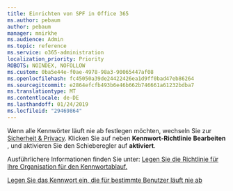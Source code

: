 ```yaml
---
title: Einrichten von SPF in Office 365
ms.author: pebaum
author: pebaum
manager: mnirkhe
ms.audience: Admin
ms.topic: reference
ms.service: o365-administration
localization_priority: Priority
ROBOTS: NOINDEX, NOFOLLOW
ms.custom: 0ba5e44e-f0ae-4978-98a3-90065447af08
ms.openlocfilehash: fc45050a39de24422426ea1d9ff0bad47eb86264
ms.sourcegitcommit: e2864efcfb493b6e46b662b746661a61232bdba7
ms.translationtype: MT
ms.contentlocale: de-DE
ms.lasthandoff: 01/24/2019
ms.locfileid: "29469864"
---
```

Wenn alle Kennwörter läuft nie ab festlegen möchten, wechseln Sie zur [Sicherheit &amp; Privacy](https://portal.office.com/adminportal/home#/settings/security). Klicken Sie auf neben **Kennwort-Richtlinie** **Bearbeiten** , und aktivieren Sie den Schieberegler auf **aktiviert**.
  
Ausführlichere Informationen finden Sie unter: [Legen Sie die Richtlinie für Ihre Organisation für den Kennwortablauf.](https://support.office.com/article/0f54736f-eb22-414c-8273-498a0918678f)
  
[Legen Sie das Kennwort ein, die für bestimmte Benutzer läuft nie ab](https://support.office.com/article/f493e3af-e1d8-4668-9211-230c245a0466)
  
